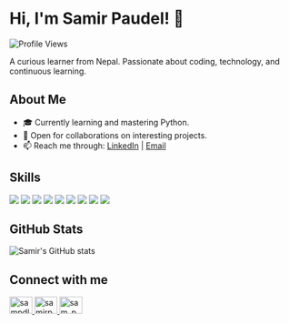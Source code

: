 # Hi, I'm Samir Paudel! 👋 

![Profile Views](https://komarev.com/ghpvc/?username=paudelsamir&color=brightgreen)

A curious learner from Nepal. Passionate about coding, technology, and continuous learning.

## About Me
- 🎓 Currently learning and mastering Python.
- 💼 Open for collaborations on interesting projects.
- 📫 Reach me through: [LinkedIn](https://www.linkedin.com/in/sampdl) | [Email](mailto:samirpaudel2005@gmail.com)


## Skills
<p align="left">
  <img src="https://img.shields.io/badge/-C-A8B9CC?style=flat-square&logo=c&logoColor=black" />
  <img src="https://img.shields.io/badge/-C++-00599C?style=flat-square&logo=c%2B%2B&logoColor=white" />
  <img src="https://img.shields.io/badge/-Python-3776AB?style=flat-square&logo=python&logoColor=white" />
  <img src="https://img.shields.io/badge/-HTML-E34F26?style=flat-square&logo=html5&logoColor=white" />
  <img src="https://img.shields.io/badge/-CSS-1572B6?style=flat-square&logo=css3&logoColor=white" />
  <img src="https://img.shields.io/badge/-JavaScript-F7DF1E?style=flat-square&logo=javascript&logoColor=black" />
  <img src="https://img.shields.io/badge/-Git-F05032?style=flat-square&logo=git&logoColor=white" />
  <img src="https://img.shields.io/badge/-GitHub-181717?style=flat-square&logo=github&logoColor=white" />
  <img src="https://img.shields.io/badge/-VS%20Code-007ACC?style=flat-square&logo=visual-studio-code&logoColor=white" />
</p>

## GitHub Stats
<p align="left">
  <img src="https://github-readme-stats.vercel.app/api?username=paudelsamir&show_icons=true&theme=radical" alt="Samir's GitHub stats" />
</p>

## Connect with me
<p align="left">
  <a href="https://linkedin.com/in/sampdl" target="_blank">
    <img src="https://raw.githubusercontent.com/rahuldkjain/github-profile-readme-generator/master/src/images/icons/Social/linked-in-alt.svg" alt="sampdl" height="30" width="40" />
  </a>
  <a href="https://instagram.com/samirpdl" target="_blank">
    <img src="https://raw.githubusercontent.com/rahuldkjain/github-profile-readme-generator/master/src/images/icons/Social/instagram.svg" alt="samirpdl" height="30" width="40" />
  </a>
  <a href="https://twitter.com/sam_pdl" target="_blank">
    <img src="https://raw.githubusercontent.com/rahuldkjain/github-profile-readme-generator/master/src/images/icons/Social/twitter.svg" alt="sam_pdl" height="30" width="40" />
  </a>
</p>

